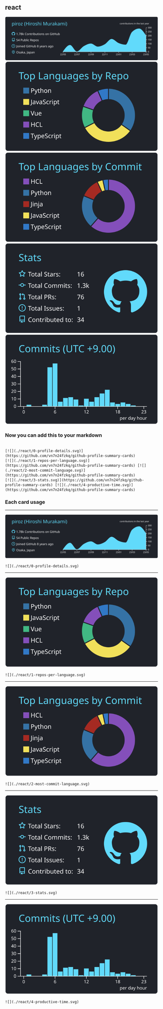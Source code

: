 ## react

[![](./0-profile-details.svg)](https://github.com/vn7n24fzkq/github-profile-summary-cards)
[![](./1-repos-per-language.svg)](https://github.com/vn7n24fzkq/github-profile-summary-cards) [![](./2-most-commit-language.svg)](https://github.com/vn7n24fzkq/github-profile-summary-cards)
[![](./3-stats.svg)](https://github.com/vn7n24fzkq/github-profile-summary-cards) [![](./4-productive-time.svg)](https://github.com/vn7n24fzkq/github-profile-summary-cards)
### Now you can add this to your markdown
```

[![](./react/0-profile-details.svg)](https://github.com/vn7n24fzkq/github-profile-summary-cards)
[![](./react/1-repos-per-language.svg)](https://github.com/vn7n24fzkq/github-profile-summary-cards) [![](./react/2-most-commit-language.svg)](https://github.com/vn7n24fzkq/github-profile-summary-cards)
[![](./react/3-stats.svg)](https://github.com/vn7n24fzkq/github-profile-summary-cards) [![](./react/4-productive-time.svg)](https://github.com/vn7n24fzkq/github-profile-summary-cards)

```

### Each card usage
---

![](./0-profile-details.svg)

```
![](./react/0-profile-details.svg)
```

    

---

![](./1-repos-per-language.svg)

```
![](./react/1-repos-per-language.svg)
```

    

---

![](./2-most-commit-language.svg)

```
![](./react/2-most-commit-language.svg)
```

    

---

![](./3-stats.svg)

```
![](./react/3-stats.svg)
```

    

---

![](./4-productive-time.svg)

```
![](./react/4-productive-time.svg)
```

    
